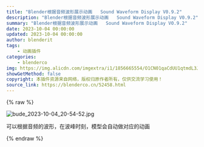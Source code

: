 ```yaml
---
title: "Blender根据音频波形展示动画   Sound Waveform Display V0.9.2"
description: "Blender根据音频波形展示动画   Sound Waveform Display V0.9.2"
summary: "Blender根据音频波形展示动画   Sound Waveform Display V0.9.2"
date: 2023-10-04 00:00:00
updated: 2023-10-04 00:00:00
author: blenderit
tags: 
    - 动画插件
categories:
    - blenderco
img: https://img.alicdn.com/imgextra/i1/1856665554/O1CN01qaCdUU1qtmdL3Jb5Y_!!1856665554.jpg
showGetMethod: false
copyright: 本插件资源来自网络，版权归原作者所有，仅供交流学习使用！
source_link: https://blenderco.cn/52458.html
---
```


{% raw %}
<p><img class="aligncenter" src="https://img.alicdn.com/imgextra/i1/1856665554/O1CN01qaCdUU1qtmdL3Jb5Y_!!1856665554.jpg" alt="bude_2023-10-04_20-54-52.jpg"></p><p>可以根据音频的波形，在波峰时刻，模型会自动做对应的动画</p>
<div style="display: none">blenderco</div>
{% endraw %}